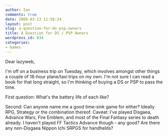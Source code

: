 ```yaml
---
author: Ian
comments: true
date: 2009-03-13 11:58:24
layout: post
slug: a-question-for-ds-psp-owners
title: A Question for DS / PSP Owners
wordpress_id: 834
categories:
- Games
---
```


Dear lazyweb,

I'm off on a business trip on Tuesday, which involves amongst other things a couple of 18-hour plane/taxi trips on my own.  I'm not sure I can read a book for that long straight, so I'm thinking of buying a DS or PSP to pass the time.

First question: What's the battery life of each like?

Second: Can anyone name me a good time-sink game for either?  Ideally RPG, Strategy or the combination thereof.  Caveat: I've played Disgaea, Advance Wars, Fire Emblem, and most of the Final Fantasy series to death already.  I haven't played FF Tactics Advance though - any good?  Are there any non-Disgaea Nippon Ichi SRPGS for handhelds?
